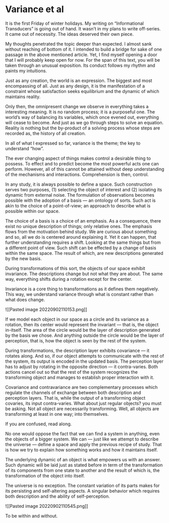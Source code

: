 

# Variance et al
It is the first Friday of winter holidays. My writing on “Informational Transducers” is going out of hand. It wasn’t in my plans to write off-series. It came out of necessity. The ideas deserved their own piece.

My thoughts penetrated the topic deeper than expected. I almost sank without reaching of bottom of it. I intended to build a bridge for sake of one passage in the above mentioned article. Yet, I find myself opening a door that I will probably keep open for now.
For the span of this text, you will be taken through an unusual exposition. Its conduct follows my rhythm and paints my intuitions.

Just as any creation, the world is an expression. The biggest and most encompassing of all. Just as any design, it is the manifestation of a constraint whose satisfaction seeks equilibrium and the dynamic of which maintains reality.

Only then, the omnipresent change we observe in everything takes a interesting meaning. It is no random process; it is a purposeful one. The world’s way of balancing its variables, which once evened out, everything will cease to become. And just as we go through steps to solve an equation. Reality is nothing but the by-product of a solving process whose steps are recorded as, the history of all creation.

In all of what I expressed so far, variance is the theme; the key to understand “how”.

The ever changing aspect of things makes control a desirable thing to possess. To effect and to predict become the most powerful acts one can perform. However, all of this cannot be attained without deep understanding of the mechanisms and interactions. Comprehension is then, control.

In any study, it is always possible to define a space. Such construction serves two purposes, (1) selecting the object of interest and (2) isolating its dynamic from external noise.
The formulation of observations becomes possible with the adoption of a basis — an ontology of sorts. Such act is akin to the choice of a point-of-view; an approach to describe what is possible within our space.

The choice of a basis is a choice of an emphasis. As a consequence, there exist no unique description of things; only relative ones.
The emphasis flows from the motivation behind study. We are curious about something and so, all we do is centered around explaining it. Yet it can happen, that further understanding requires a shift. Looking at the same things but from a different point of view. Such shift can be effected by a change of basis within the same space. The result of which, are new descriptions generated by the new basis.

During transformations of this sort, the objects of our space exhibit invariance. The descriptions change but not what they are about. The same way, everything shifts during a rotation except for the center.

Invariance is a core thing to transformations as it defines them negatively. This way, we understand variance through what is constant rather than what does change.

![[Pasted image 20220902110153.png]]


If we model each object in our space as a circle and its variance as a rotation, then its center would represent the invariant — that is, the object in-itself. The area of the circle would be the layer of description generated by the basis we chose. And anything outside the circle would be the layer of perception, that is, how the object is seen by the rest of the system.

During transformations, the description layer exhibits covariance — it rotates along. And so, if our object attempts to communicate with the rest of the system, its output is encoded in the updated basis. The perception layer has to adjust by rotating in the opposite direction — it contra-varies. Both actions cancel out so that the rest of the system recognizes the transforming object and manages to establish proper interaction with it.

Covariance and contravariance are two complementary processes which regulate the channels of exchange between both description and perception layers. That is, while the output of a transforming object covaries, its input contra-varies.
What about just regular objects? you must be asking. Not all object are necessarily transforming. Well, all objects are transforming at least in one way; into themselves.

If you are confused, read along.

No one would oppose the fact that we can find a system in anything, even the objects of a bigger system. We can — just like we attempt to describe the universe — define a space and apply the previous recipe of study. That is how we try to explain how something works and how it maintains itself.

The underlying dynamic of an object is what empowers us with an answer. Such dynamic will be laid just as stated before in term of the transformation of its components from one state to another and the result of which is, the transformation of the object into itself.

The universe is no exception. The constant variation of its parts makes for its persisting and self-altering aspects. A singular behavior which requires both description and the ability of self-perception.

![[Pasted image 20220902110545.png]]

To be within and without.